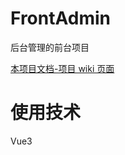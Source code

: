 # FrontAdmin

后台管理的前台项目

[本项目文档-项目 wiki 页面](https://github.com/hairyOwl/FrontAdmin/wiki)

# 使用技术

Vue3
